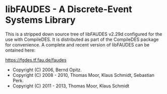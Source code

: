 # libFAUDES - A Discrete-Event Systems Library


This is a stripped down source tree of libFAUDES v2.29d configured for
the use with CompileDES. It is distributed as part of the CompileDES
package for convenience. A complete and recent version of libFAUDES
can be ontained here:

https://fgdes.tf.fau.de/faudes


- Copyright (C) 2006, Bernd Opitz.
- Copyright (C) 2008 - 2010, Thomas Moor, Klaus Schmidt, Sebastian Perk. 
- Copyright (C) 2011 - 2013, Thomas Moor, Klaus Schmidt




